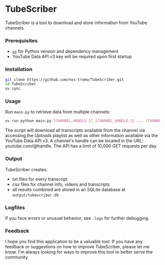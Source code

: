 # TubeScriber
TubeScriber is a tool to download and store information from YouTube channels.

### Prerequisites
- [`uv`](https://github.com/astral-sh/uv) for Python version and dependency management
- YouTube Data API v3 key will be required upon first startup

### Installation
```bash
git clone https://github.com/nos-tromo/TubeScriber.git
cd TubeScriber
uv sync
```

### Usage
Run `main.py` to retrieve data from multiple channels:
```bash
uv run python main.py [CHANNEL_HANDLE_1] [CHANNEL_HANDLE_2] ... [CHANNEL_HANDLE_N]
```
The script will download all transcripts available from the channel via accessing the *Uploads* playlist
as well as other information available via the YouTube Data API v3. A channel's handle can be located in the URL: 
youtube.com/@handle. The API has a limit of 10,000 GET requests per day.

### Output
TubeScriber creates:
- txt files for every transcript
- csv files for channel info, videos and transcripts 
- all results combined are stored in an SQLite database at `output/tubescriber.db`

### Logfiles
If you face errors or unusual behavior, see `.logs` for further debugging.

### Feedback
I hope you find this application to be a valuable tool. If you have any feedback or suggestions on how to improve
TubeScriber, please let me know. I'm always looking for ways to improve this tool to better serve the community.
